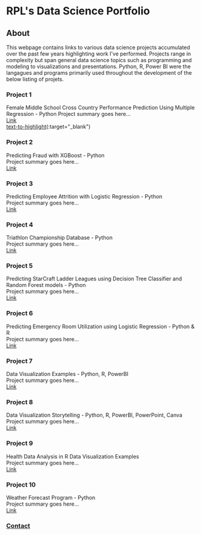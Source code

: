 # RPL's Data Science Portfolio

## About
This webpage contains links to various data science projects accumulated over the past few years highlighting work I've performed. Projects range in complexity but span general data science topics such as programming and modeling to visualizations and presentations. Python, R, Power BI were the langagues and programs primarily used throughout the development of the below listing of projets.

### Project 1
Female Middle School Cross Country Performance Prediction Using Multiple Regression - Python
Project summary goes here...  
[Link](https://github.com/rplong402/portfolio/tree/main/Project_01)  
[text-to-highlight](https://github.com/rplong402/portfolio/tree/main/Project_01)(:target="\_blank")

### Project 2
Predicting Fraud with XGBoost - Python  
Project summary goes here...  
[Link](https://github.com/rplong402/portfolio/tree/main/Project_02)

### Project 3
Predicting Employee Attrition with Logistic Regression - Python  
Project summary goes here...  
[Link](https://github.com/rplong402/portfolio/tree/main/Project_03)

### Project 4
Triathlon Championship Database - Python  
Project summary goes here...  
[Link](https://github.com/rplong402/portfolio/tree/main/Project_04)

### Project 5
Predicting StarCraft Ladder Leagues using Decision Tree Classifier and Random Forest models - Python  
Project summary goes here...  
[Link](https://github.com/rplong402/portfolio/tree/main/Project_05)

### Project 6
Predicting Emergency Room Utilization using Logistic Regression - Python & R  
Project summary goes here...  
[Link](https://github.com/rplong402/portfolio/tree/main/Project_06)

### Project 7
Data Visualization Examples - Python, R, PowerBI  
Project summary goes here...  
[Link](https://github.com/rplong402/portfolio/tree/main/Project_07)

### Project 8
Data Visualization Storytelling - Python, R, PowerBI, PowerPoint, Canva  
Project summary goes here...  
[Link](https://github.com/rplong402/portfolio/tree/main/Project_08)

### Project 9
Health Data Analysis in R Data Visualization Examples  
Project summary goes here...  
[Link](https://github.com/rplong402/portfolio/tree/main/Project_09)

### Project 10
Weather Forecast Program - Python  
Project summary goes here...  
[Link](https://github.com/rplong402/portfolio/tree/main/Project_10)



### [Contact](mailto:rlong@my365.bellevue.edu)
